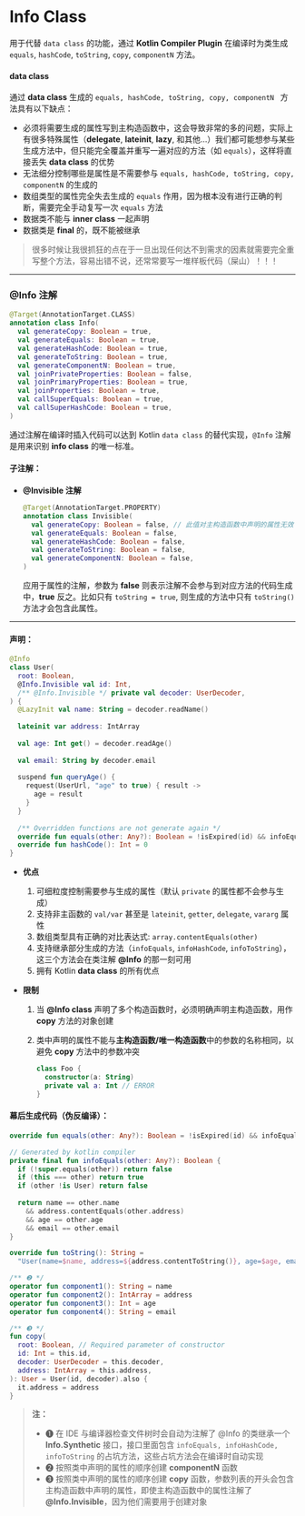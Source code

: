 # Info Class

用于代替 `data class` 的功能，通过 **Kotlin Compiler Plugin** 在编译时为类生成 `equals`, `hashCode`, `toString`, `copy`, `componentN` 方法。



#### data class

通过 **data class** 生成的 `equals, hashCode, toString, copy, componentN ` 方法具有以下缺点：

- 必须将需要生成的属性写到主构造函数中，这会导致非常的多的问题，实际上有很多特殊属性（**delegate**, **lateinit**, **lazy**, 和其他...）我们都可能想参与某些生成方法中，但只能完全覆盖并重写一遍对应的方法（如 `equals`），这样将直接丢失 **data class** 的优势
- 无法细分控制哪些是属性是不需要参与 `equals, hashCode, toString, copy, componentN` 的生成的
- 数组类型的属性完全失去生成的 `equals` 作用，因为根本没有进行正确的判断，需要完全手动复写一次 `equals` 方法
- 数据类不能与 **inner class** 一起声明
- 数据类是 **final** 的，既不能被继承

> 很多时候让我很抓狂的点在于一旦出现任何达不到需求的因素就需要完全重写整个方法，容易出错不说，还常常要写一堆样板代码（屎山）！！！

------

### @Info 注解

```kotlin
@Target(AnnotationTarget.CLASS)
annotation class Info(
  val generateCopy: Boolean = true,
  val generateEquals: Boolean = true,
  val generateHashCode: Boolean = true,
  val generateToString: Boolean = true,
  val generateComponentN: Boolean = true,
  val joinPrivateProperties: Boolean = false,
  val joinPrimaryProperties: Boolean = true,
  val joinProperties: Boolean = true,
  val callSuperEquals: Boolean = true,
  val callSuperHashCode: Boolean = true,
)
```

通过注解在编译时插入代码可以达到 Kotlin `data class` 的替代实现，`@Info` 注解是用来识别 **info class** 的唯一标准。

#### 子注解：

- **@Invisible 注解**

  ```kotlin
  @Target(AnnotationTarget.PROPERTY)
  annotation class Invisible(
    val generateCopy: Boolean = false, // 此值对主构造函数中声明的属性无效（因为 copy(..) 需要通过主构造函数创建对象）
    val generateEquals: Boolean = false,
    val generateHashCode: Boolean = false,
    val generateToString: Boolean = false,
    val generateComponentN: Boolean = false,
  )
  ```
  
  应用于属性的注解，参数为 **false** 则表示注解不会参与到对应方法的代码生成中，**true** 反之。比如只有 `toString = true`, 则生成的方法中只有 `toString()` 方法才会包含此属性。

------

#### 声明：

```kotlin
@Info
class User(
  root: Boolean,
  @Info.Invisible val id: Int,
  /** @Info.Invisible */ private val decoder: UserDecoder,
) {
  @LazyInit val name: String = decoder.readName()
  
  lateinit var address: IntArray
  
  val age: Int get() = decoder.readAge()
  
  val email: String by decoder.email
  
  suspend fun queryAge() {
    request(UserUrl, "age" to true) { result ->
      age = result
    }
  }
  
  /** Overridden functions are not generate again */ 
  override fun equals(other: Any?): Boolean = !isExpired(id) && infoEquals(other)
  override fun hashCode(): Int = 0
}
```

- **优点**
  
  1. 可细粒度控制需要参与生成的属性（默认 `private` 的属性都不会参与生成）
  2. 支持非主函数的 `val/var` 甚至是 `lateinit`, `getter`, `delegate`, `vararg` 属性
  3. 数组类型具有正确的对比表达式: `array.contentEquals(other)`
  4. 支持继承部分生成的方法（`infoEquals`, `infoHashCode`, `infoToString`），这三个方法会在类注解 **@Info** 的那一刻可用
  5. 拥有 Kotlin **data class** 的所有优点
- **限制**

  1. 当 **@Info class** 声明了多个构造函数时，必须明确声明主构造函数，用作 **copy** 方法的对象创建

  2. 类中声明的属性不能与**主构造函数/唯一构造函数**中的参数的名称相同，以避免 **copy** 方法中的参数冲突

     ```Kotlin
     class Foo {
       constructor(a: String)
       private val a: Int // ERROR
     }
     ```

     

#### 幕后生成代码（伪反编译）：

```kotlin
override fun equals(other: Any?): Boolean = !isExpired(id) && infoEquals(other) /** ❶ infoEquals(other) */

// Generated by kotlin compiler
private final fun infoEquals(other: Any?): Boolean {
  if (!super.equals(other)) return false
  if (this === other) return true
  if (other !is User) return false
  
  return name == other.name 
    && address.contentEquals(other.address) 
    && age == other.age 
    && email == other.email
}

override fun toString(): String =
  "User(name=$name, address=${address.contentToString()}, age=$age, email=$email)"

/** ❷ */
operator fun component1(): String = name
operator fun component2(): IntArray = address
operator fun component3(): Int = age
operator fun component4(): String = email

/** ❸ */
fun copy(
  root: Boolean, // Required parameter of constructor
  id: Int = this.id,
  decoder: UserDecoder = this.decoder,
  address: IntArray = this.address,
): User = User(id, decoder).also {
  it.address = address
}
```

> **注：**
>
> - ❶  在 IDE 与编译器检查文件树时会自动为注解了 @Info 的类继承一个 **Info.Synthetic** 接口，接口里面包含 `infoEquals, infoHashCode, infoToString` 的占坑方法，这些占坑方法会在编译时自动实现
> - ❷  按照类中声明的属性的顺序创建 **componentN** 函数
> - ❸   按照类中声明的属性的顺序创建 **copy** 函数，参数列表的开头会包含主构造函数中声明的属性，即使主构造函数中的属性注解了 **@Info.Invisible**，因为他们需要用于创建对象

